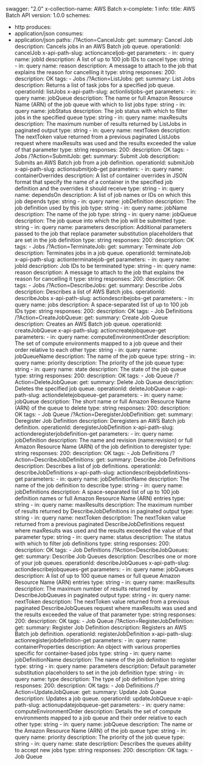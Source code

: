 swagger: "2.0"
x-collection-name: AWS Batch
x-complete: 1
info:
  title: AWS Batch API
  version: 1.0.0
schemes:
- http
produces:
- application/json
consumes:
- application/json
paths:
  /?Action=CancelJob:
    get:
      summary: Cancel Job
      description: Cancels jobs in an AWS Batch job queue.
      operationId: cancelJob
      x-api-path-slug: actioncanceljob-get
      parameters:
      - in: query
        name: jobId
        description: A list of up to 100 job IDs to cancel
        type: string
      - in: query
        name: reason
        description: A message to attach to the job that explains the reason for cancelling
          it
        type: string
      responses:
        200:
          description: OK
      tags:
      - Jobs
  /?Action=ListJobs:
    get:
      summary: List Jobs
      description: Returns a list of task jobs for a specified job queue.
      operationId: listJobs
      x-api-path-slug: actionlistjobs-get
      parameters:
      - in: query
        name: jobQueue
        description: The name or full Amazon Resource Name (ARN) of the job queue
          with which to list jobs
        type: string
      - in: query
        name: jobStatus
        description: The job status with which to filter jobs in the specified queue
        type: string
      - in: query
        name: maxResults
        description: The maximum number of results returned by ListJobs in paginated
          output
        type: string
      - in: query
        name: nextToken
        description: The nextToken value returned from a previous paginated            ListJobs
          request where maxResults was used and the results         exceeded the value
          of that parameter
        type: string
      responses:
        200:
          description: OK
      tags:
      - Jobs
  /?Action=SubmitJob:
    get:
      summary: Submit Job
      description: Submits an AWS Batch job from a job definition.
      operationId: submitJob
      x-api-path-slug: actionsubmitjob-get
      parameters:
      - in: query
        name: containerOverrides
        description: A list of container overrides in JSON format that specify the
          name of a container in         the specified job definition and the overrides
          it should receive
        type: string
      - in: query
        name: dependsOn
        description: A list of job names or IDs on which this job depends
        type: string
      - in: query
        name: jobDefinition
        description: The job definition used by this job
        type: string
      - in: query
        name: jobName
        description: The name of the job
        type: string
      - in: query
        name: jobQueue
        description: The job queue into which the job will be submitted
        type: string
      - in: query
        name: parameters
        description: Additional parameters passed to the job that replace parameter
          substitution         placeholders that are set in the job definition
        type: string
      responses:
        200:
          description: OK
      tags:
      - Jobs
  /?Action=TerminateJob:
    get:
      summary: Terminate Job
      description: Terminates jobs in a job queue.
      operationId: terminateJob
      x-api-path-slug: actionterminatejob-get
      parameters:
      - in: query
        name: jobId
        description: Job IDs to be terminated
        type: string
      - in: query
        name: reason
        description: A message to attach to the job that explains the reason for cancelling
          it
        type: string
      responses:
        200:
          description: OK
      tags:
      - Jobs
  /?Action=DescribeJobs:
    get:
      summary: Describe Jobs
      description: Describes a list of AWS Batch jobs.
      operationId: describeJobs
      x-api-path-slug: actiondescribejobs-get
      parameters:
      - in: query
        name: jobs
        description: A space-separated list of up to 100 job IDs
        type: string
      responses:
        200:
          description: OK
      tags:
      - Job Definitions
  /?Action=CreateJobQueue:
    get:
      summary: Create Job Queue
      description: Creates an AWS Batch job queue.
      operationId: createJobQueue
      x-api-path-slug: actioncreatejobqueue-get
      parameters:
      - in: query
        name: computeEnvironmentOrder
        description: The set of compute environments mapped to a job queue and their
          order relative to         each other
        type: string
      - in: query
        name: jobQueueName
        description: The name of the job queue
        type: string
      - in: query
        name: priority
        description: The priority of the job queue
        type: string
      - in: query
        name: state
        description: The state of the job queue
        type: string
      responses:
        200:
          description: OK
      tags:
      - Job Queue
  /?Action=DeleteJobQueue:
    get:
      summary: Delete Job Queue
      description: Deletes the specified job queue.
      operationId: deleteJobQueue
      x-api-path-slug: actiondeletejobqueue-get
      parameters:
      - in: query
        name: jobQueue
        description: The short name or full Amazon Resource Name (ARN) of the queue
          to delete
        type: string
      responses:
        200:
          description: OK
      tags:
      - Job Queue
  /?Action=DeregisterJobDefinition:
    get:
      summary: Deregister Job Definition
      description: Deregisters an AWS Batch job definition.
      operationId: deregisterJobDefinition
      x-api-path-slug: actionderegisterjobdefinition-get
      parameters:
      - in: query
        name: jobDefinition
        description: The name and revision (name:revision) or full Amazon Resource
          Name (ARN) of the job         definition to deregister
        type: string
      responses:
        200:
          description: OK
      tags:
      - Job Definitions
  /?Action=DescribeJobDefinitions:
    get:
      summary: Describe Job Definitions
      description: Describes a list of job definitions.
      operationId: describeJobDefinitions
      x-api-path-slug: actiondescribejobdefinitions-get
      parameters:
      - in: query
        name: jobDefinitionName
        description: The name of the job definition to describe
        type: string
      - in: query
        name: jobDefinitions
        description: A space-separated list of up to 100 job definition names or full
          Amazon Resource Name (ARN)         entries
        type: string
      - in: query
        name: maxResults
        description: The maximum number of results returned by DescribeJobDefinitions
          in         paginated output
        type: string
      - in: query
        name: nextToken
        description: The nextToken value returned from a previous paginated            DescribeJobDefinitions
          request where maxResults was used and         the results exceeded the value
          of that parameter
        type: string
      - in: query
        name: status
        description: The status with which to filter job definitions
        type: string
      responses:
        200:
          description: OK
      tags:
      - Job Definitions
  /?Action=DescribeJobQueues:
    get:
      summary: Describe Job Queues
      description: Describes one or more of your job queues.
      operationId: describeJobQueues
      x-api-path-slug: actiondescribejobqueues-get
      parameters:
      - in: query
        name: jobQueues
        description: A list of up to 100 queue names or full queue Amazon Resource
          Name (ARN) entries
        type: string
      - in: query
        name: maxResults
        description: The maximum number of results returned by DescribeJobQueues in
          paginated         output
        type: string
      - in: query
        name: nextToken
        description: The nextToken value returned from a previous paginated            DescribeJobQueues
          request where maxResults was used and the         results exceeded the value
          of that parameter
        type: string
      responses:
        200:
          description: OK
      tags:
      - Job Queue
  /?Action=RegisterJobDefinition:
    get:
      summary: Register Job Definition
      description: Registers an AWS Batch job definition.
      operationId: registerJobDefinition
      x-api-path-slug: actionregisterjobdefinition-get
      parameters:
      - in: query
        name: containerProperties
        description: An object with various properties specific for container-based
          jobs
        type: string
      - in: query
        name: jobDefinitionName
        description: The name of the job definition to register
        type: string
      - in: query
        name: parameters
        description: Default parameter substitution placeholders to set in the job
          definition
        type: string
      - in: query
        name: type
        description: The type of job definition
        type: string
      responses:
        200:
          description: OK
      tags:
      - Job Definitions
  /?Action=UpdateJobQueue:
    get:
      summary: Update Job Queue
      description: Updates a job queue.
      operationId: updateJobQueue
      x-api-path-slug: actionupdatejobqueue-get
      parameters:
      - in: query
        name: computeEnvironmentOrder
        description: Details the set of compute environments mapped to a job queue
          and their order         relative to each other
        type: string
      - in: query
        name: jobQueue
        description: The name or the Amazon Resource Name (ARN) of the job queue
        type: string
      - in: query
        name: priority
        description: The priority of the job queue
        type: string
      - in: query
        name: state
        description: Describes the queues ability to accept new jobs
        type: string
      responses:
        200:
          description: OK
      tags:
      - Job Queue